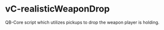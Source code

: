 # vC-realisticWeaponDrop
QB-Core script which utilizes pickups to drop the weapon player is holding. 
